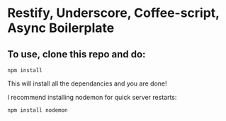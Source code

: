 # Restify, Underscore, Coffee-script, Async Boilerplate

## To use, clone this repo and do:

	npm install

This will install all the dependancies and you are done!

I recommend installing nodemon for quick server restarts:

	npm install nodemon

